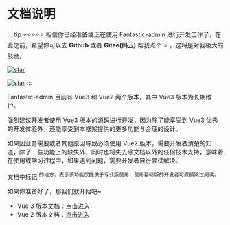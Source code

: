 # 文档说明

::: tip ⭐⭐⭐⭐⭐
相信你已经准备或正在使用 Fantastic-admin 进行开发工作了，在此之前，希望你可以去 **Github** 或者 **Gitee(码云)** 帮我点个 ⭐ ，这将是对我极大的鼓励。

[![star](https://img.shields.io/github/stars/hooray/fantastic-admin?style=social)](https://github.com/hooray/fantastic-admin/stargazers)

[![star](https://gitee.com/hooray/fantastic-admin/badge/star.svg?theme=dark)](https://gitee.com/hooray/fantastic-admin/stargazers)
:::

Fantastic-admin 目前有 Vue3 和 Vue2 两个版本，其中 Vue3 版本为长期维护。

强烈建议开发者使用 Vue3 版本的源码进行开发，因为除了能享受到 Vue3 优秀的开发体验外，还能享受到本框架提供的更多功能与合理的设计。

如果因业务需要或者其他原因导致必须使用 Vue2 版本，需要开发者清楚的知道，除了一些功能上的缺失外，同时也将失去除文档以外的任何技术支持，意味着在使用或学习过程中，如果遇到问题，需要开发者自行尝试解决。

文档中标记 <sup class="pro-badge" /> 的地方，表示该功能仅提供于专业版使用，使用基础版的开发者可直接跳过阅读。

如果你准备好了，那我们就开始吧~

- Vue 3 版本文档：[点击进入](/guide/ready)
- Vue 2 版本文档：[点击进入](/guide/vue2/start)